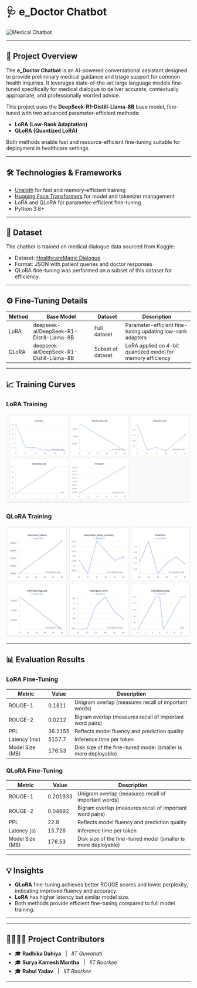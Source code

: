 # 🩺 e_Doctor Chatbot

![Medical Chatbot](https://img.shields.io/badge/AI-Medical%20Chatbot-blue?style=for-the-badge&logo=chatbot)

---

## 🚀 Project Overview

The **e_Doctor Chatbot** is an AI-powered conversational assistant designed to provide preliminary medical guidance and triage support for common health inquiries. It leverages state-of-the-art large language models fine-tuned specifically for medical dialogue to deliver accurate, contextually appropriate, and professionally worded advice.

This project uses the **DeepSeek-R1-Distill-Llama-8B** base model, fine-tuned with two advanced parameter-efficient methods:

- **LoRA (Low-Rank Adaptation)**
- **QLoRA (Quantized LoRA)**

Both methods enable fast and resource-efficient fine-tuning suitable for deployment in healthcare settings.

---

## 🛠️ Technologies & Frameworks

- [Unsloth](https://github.com/unslothai/unsloth) for fast and memory-efficient training
- [Hugging Face Transformers](https://huggingface.co/docs/transformers/index) for model and tokenizer management
- LoRA and QLoRA for parameter-efficient fine-tuning
- Python 3.8+

---

## 📂 Dataset

The chatbot is trained on medical dialogue data sourced from Kaggle:

- Dataset: [HealthcareMagic Dialogue](https://www.kaggle.com/datasets/hrezaeiyork/meddialogue/data?select=healthcaremagic_dialogue_1.txt)
- Format: JSON with patient queries and doctor responses
- QLoRA fine-tuning was performed on a subset of this dataset for efficiency.

---

## ⚙️ Fine-Tuning Details

| Method | Base Model | Dataset | Description |
|--------|------------|---------|-------------|
| LoRA   | deepseek-ai/DeepSeek-R1-Distill-Llama-8B | Full dataset | Parameter-efficient fine-tuning updating low-rank adapters |
| QLoRA  | deepseek-ai/DeepSeek-R1-Distill-Llama-8B | Subset of dataset | LoRA applied on 4-bit quantized model for memory efficiency |

---

## 📈 Training Curves

### LoRA Training

<img src="images/lora_training_curve.png" alt="LoRA Training Curves" width="600"/>

### QLoRA Training

<img src="images/qlora_training_curve.png" alt="QLoRA Training Curves" width="600"/>

---

## 📊 Evaluation Results

### LoRA Fine-Tuning

| Metric          | Value   | Description                                                    |
|-----------------|---------|----------------------------------------------------------------|
| ROUGE-1         | 0.1811  | Unigram overlap (measures recall of important words)           |
| ROUGE-2         | 0.0212  | Bigram overlap (measures recall of important word pairs)       |
| PPL             | 36.1155 | Reflects model fluency and prediction quality                  |
| Latency (ms)    | 5157.7  | Inference time per token                                       |
| Model Size (MB) | 176.53  | Disk size of the fine-tuned model (smaller is more deployable) |

### QLoRA Fine-Tuning

| Metric          | Value    | Description                                                    |
|-----------------|----------|----------------------------------------------------------------|
| ROUGE-1         | 0.201933 | Unigram overlap (measures recall of important words)           |
| ROUGE-2         | 0.04892  | Bigram overlap (measures recall of important word pairs)       |
| PPL             | 22.8     | Reflects model fluency and prediction quality                  |
| Latency (s)     | 15.726   | Inference time per token                                       |
| Model Size (MB) | 176.53   | Disk size of the fine-tuned model (smaller is more deployable) |

---

## 💡 Insights

- **QLoRA** fine-tuning achieves better ROUGE scores and lower perplexity, indicating improved fluency and accuracy.
- **LoRA** has higher latency but similar model size.
- Both methods provide efficient fine-tuning compared to full model training.

---
---

## 👩‍💻👨‍💻 **Project Contributors**

- 🎓 **Radhika Dahiya** &nbsp; | &nbsp; *IIT Guwahati*
- 🎓 **Surya Kamesh Mantha** &nbsp; | &nbsp; *IIT Roorkee*
- 🎓 **Rahul Yadav** &nbsp; | &nbsp; *IIT Roorkee*

---


